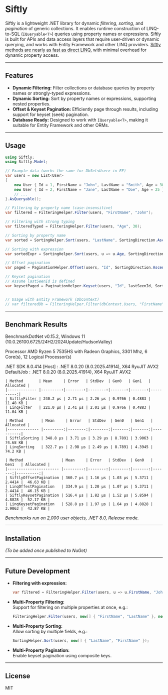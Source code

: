 # Siftly

Siftly is a lightweight .NET library for dynamic _filtering_, _sorting_, and _pagination_ of generic collections. It enables runtime construction of LINQ-to-SQL (`IQueryable<T>`) queries using property names or expressions. Siftly is built for APIs and data access layers that require user-driven or dynamic querying, and works with Entity Framework and other LINQ providers. [Siftly methods are nearly as fast as direct LINQ](#benchmark-results), with minimal overhead for dynamic property access.

---

## Features

- **Dynamic Filtering:** Filter collections or database queries by property names or strongly-typed expressions.
- **Dynamic Sorting:** Sort by property names or expressions, supporting nested properties.
- **Offset & Keyset Pagination:** Efficiently page through results, including support for keyset (seek) pagination.
- **Database Ready:** Designed to work with `IQueryable<T>`, making it suitable for Entity Framework and other ORMs.

---

## Usage

```csharp
using Siftly;
using Siftly.Model;

// Example data (works the same for DbSet<User> in EF)
var users = new List<User>
{
    new User { Id = 1, FirstName = "John", LastName = "Smith", Age = 30 },
    new User { Id = 2, FirstName = "Jane", LastName = "Doe", Age = 25 },
    // ...
}.AsQueryable();

// Filtering by property name (case-insensitive)
var filtered = FilteringHelper.Filter(users, "FirstName", "John");

// Filtering with strong typing
var filteredTyped = FilteringHelper.Filter(users, "Age", 30);

// Sorting by property name
var sorted = SortingHelper.Sort(users, "LastName", SortingDirection.Ascending);

// Sorting with expression
var sortedExpr = SortingHelper.Sort(users, u => u.Age, SortingDirection.Descending);

// Offset pagination
var paged = PaginationHelper.Offset(users, "Id", SortingDirection.Ascending, skip: 10, take: 20);

// Keyset pagination
// Assume lastSeenId is defined
var keysetPaged = PaginationHelper.Keyset(users, "Id", lastSeenId, SortingDirection.Ascending, take: 20);


// Usage with Entity Framework (DbContext)
// var filteredDb = FilteringHelper.Filter(dbContext.Users, "FirstName", "John");
```

---

## Benchmark Results

BenchmarkDotNet v0.15.2, Windows 11 (10.0.26100.6725/24H2/2024Update/HudsonValley)

Processor	AMD Ryzen 5 7535HS with Radeon Graphics, 3301 Mhz, 6 Core(s), 12 Logical Processor(s)

.NET SDK 8.0.414
  [Host]     : .NET 8.0.20 (8.0.2025.41914), X64 RyuJIT AVX2
  DefaultJob : .NET 8.0.20 (8.0.2025.41914), X64 RyuJIT AVX2

```
| Method       | Mean     | Error   | StdDev  | Gen0   | Gen1   | Allocated |
|------------- |---------:|--------:|--------:|-------:|-------:|----------:|
| SiftlyFilter | 240.2 μs | 2.71 μs | 2.26 μs | 0.9766 | 0.4883 |  11.48 KB |
| LinqFilter   | 221.0 μs | 2.41 μs | 2.01 μs | 0.9766 | 0.4883 |  11.04 KB |
```

```
| Method        | Mean     | Error   | StdDev  | Gen0   | Gen1   | Allocated |
|-------------- |---------:|--------:|--------:|-------:|-------:|----------:|
| SiftlySorting | 348.8 μs | 3.71 μs | 3.29 μs | 8.7891 | 3.9063 |  74.68 KB |
| LinqSorting   | 322.7 μs | 2.98 μs | 2.49 μs | 8.7891 | 4.3945 |   74.2 KB |
```

```
| Method                 | Mean     | Error   | StdDev  | Gen0   | Gen1   | Allocated |
|----------------------- |---------:|--------:|--------:|-------:|-------:|----------:|
| SiftlyOffsetPagination | 360.7 μs | 1.16 μs | 1.03 μs | 5.3711 | 2.4414 |  46.63 KB |
| LinqOffestPagination   | 334.9 μs | 1.20 μs | 1.07 μs | 5.3711 | 2.4414 |  46.15 KB |
| SiftlyKeysetPagination | 516.4 μs | 1.82 μs | 1.52 μs | 5.8594 | 4.8828 |  52.17 KB |
| LinqKeysetPagination   | 528.8 μs | 1.97 μs | 1.64 μs | 4.8828 | 3.9063 |  43.87 KB |
```

*Benchmarks run on 2,000 user objects, .NET 8.0, Release mode.*

---

## Installation

*(To be added once published to NuGet)*

---
## Future Development

- **Filtering with expression:**
  ```csharp
  var filtered = FilteringHelper.Filter(users, u => u.FirstName, "John");
  ```
- **Multi-Property Filtering:**  
  Support for filtering on multiple properties at once, e.g.:
  ```csharp
  FilteringHelper.Filter(users, new[] { "FirstName", "LastName" }, new[] { "John", "Smith" });
  ```
- **Multi-Property Sorting:**  
  Allow sorting by multiple fields, e.g.:
  ```csharp
  SortingHelper.Sort(users, new[] { "LastName", "FirstName" });
  ```
- **Multi-Property Pagination:**  
  Enable keyset pagination using composite keys.
  
---

## License

MIT
